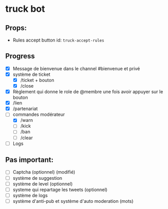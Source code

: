 # truck bot

## Props:
- Rules accept button id: `truck-accept-rules` 


 ## Progress

- [x] Message de bienvenue dans le channel #bienvenue et privé
- [x] système de ticket
  - [x] /ticket + bouton
  - [x] /close
- [x] Règlement qui donne le role de @membre une fois avoir appuyer sur le bouton
- [x] /lien
- [x] /partenariat
- [ ] commandes modérateur
  - [x] /warn 
  - [ ] /kick 
  - [ ] /ban 
  - [ ] /clear 
- [ ] Logs

## Pas important: 

- [ ] Captcha (optionnel) (modifié)
- [ ] système de suggestion
- [ ] système de level (optionnel)
- [ ] systeme qui repartage les tweets (optionnel)
- [ ] système de logs
- [ ] système d'anti-pub et système d'auto moderation (mots)
